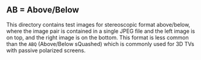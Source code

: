 <!-- AB/README.md -->

## AB = Above/Below ##

This directory contains test images for stereoscopic format
above/below, where the image pair is contained in a single JPEG file
and the left image is on top, and the right image is on the bottom.
This format is less common than the `ABQ` (Above/Below sQuashed) which
is commonly used for 3D TVs with passive polarized screens.

<!-- EOF: AB/README.md -->
